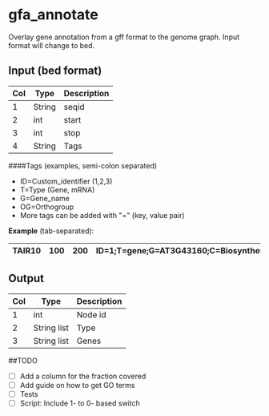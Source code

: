 # gfa_annotate
Overlay gene annotation from a gff format to the genome graph. Input format will change to bed.   


## Input (bed format)
| Col | Type   | Description |
|-----|--------|-------------|
| 1   | String | seqid       |
| 2   | int    | start       |
| 3   | int    | stop        |
| 4   | String | Tags        |  


####Tags (examples, semi-colon separated)
- ID=Custom_identifier (1,2,3)
- T=Type (Gene, mRNA)
- G=Gene_name
- OG=Orthogroup
- More tags can be added with "=" (key, value pair)

**Example** (tab-separated):  

| TAIR10 | 100 | 200 | ID=1;T=gene;G=AT3G43160;C=Biosynthesis |
|--------|-----|-----|----------------------------------------|


## Output 

| Col | Type         | Description |
|-----|--------------|-------------|
| 1   | int          | Node id     |
| 2   | String list  | Type        |
| 3   | String list  | Genes       |


##TODO
- [ ] Add a column for the fraction covered   
- [ ] Add guide on how to get GO terms
- [ ] Tests 
- [ ] Script: Include 1- to 0- based switch 